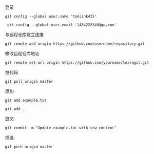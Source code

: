 登录

```git config --global user.name 'tomlink435'  ```

` git config --global user.email '1484228340@qq.com'`

与远程仓库建立连接

```git remote add origin https://github.com/username/repository.git```

修改远程仓库地址

 ```git remote set-url origin https://github.com/yourname/learngit.git```

拉代码

```git pull origin master```

添加

```git add example.txt```

`git add .`

提交

`git commit -m "Update example.txt with new content"`

推送

`git push origin master`

